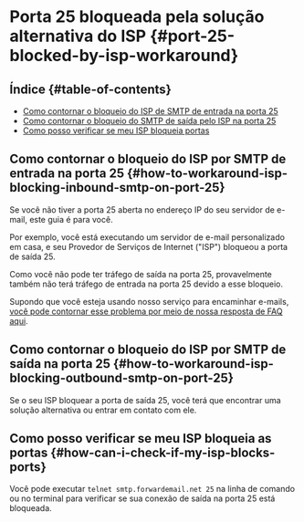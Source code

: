 # Porta 25 bloqueada pela solução alternativa do ISP {#port-25-blocked-by-isp-workaround}

## Índice {#table-of-contents}

* [Como contornar o bloqueio do ISP de SMTP de entrada na porta 25](#how-to-workaround-isp-blocking-inbound-smtp-on-port-25)
* [Como contornar o bloqueio do SMTP de saída pelo ISP na porta 25](#how-to-workaround-isp-blocking-outbound-smtp-on-port-25)
* [Como posso verificar se meu ISP bloqueia portas](#how-can-i-check-if-my-isp-blocks-ports)

## Como contornar o bloqueio do ISP por SMTP de entrada na porta 25 {#how-to-workaround-isp-blocking-inbound-smtp-on-port-25}

Se você não tiver a porta 25 aberta no endereço IP do seu servidor de e-mail, este guia é para você.

Por exemplo, você está executando um servidor de e-mail personalizado em casa, e seu Provedor de Serviços de Internet ("ISP") bloqueou a porta de saída 25.

Como você não pode ter tráfego de saída na porta 25, provavelmente também não terá tráfego de entrada na porta 25 devido a esse bloqueio.

Supondo que você esteja usando nosso serviço para encaminhar e-mails, [você pode contornar esse problema por meio de nossa resposta de FAQ aqui](/faq#can-i-forward-emails-to-ports-other-than-25-eg-if-my-isp-has-blocked-port-25).

## Como contornar o bloqueio do ISP por SMTP de saída na porta 25 {#how-to-workaround-isp-blocking-outbound-smtp-on-port-25}

Se o seu ISP bloquear a porta de saída 25, você terá que encontrar uma solução alternativa ou entrar em contato com ele.

## Como posso verificar se meu ISP bloqueia as portas {#how-can-i-check-if-my-isp-blocks-ports}

Você pode executar `telnet smtp.forwardemail.net 25` na linha de comando ou no terminal para verificar se sua conexão de saída na porta 25 está bloqueada.